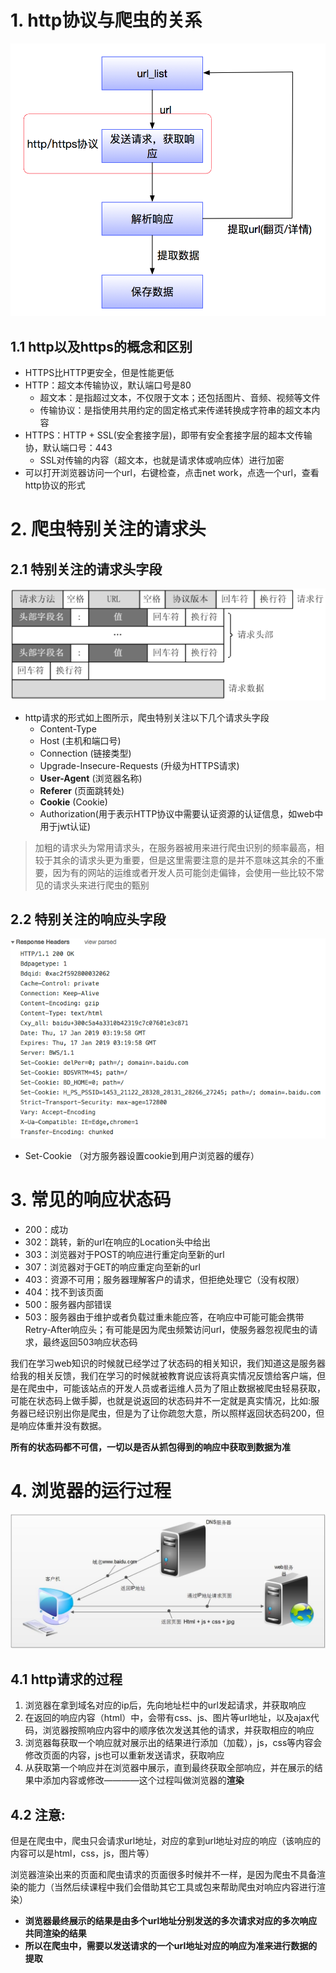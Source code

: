 # 1. http协议与爬虫的关系

![http作用](imgs/http作用.png)

## 1.1 http以及https的概念和区别

* HTTPS比HTTP更安全，但是性能更低
* HTTP：超文本传输协议，默认端口号是80
  - 超文本：是指超过文本，不仅限于文本；还包括图片、音频、视频等文件
  - 传输协议：是指使用共用约定的固定格式来传递转换成字符串的超文本内容
* HTTPS：HTTP + SSL(安全套接字层)，即带有安全套接字层的超本文传输协，默认端口号：443
  - SSL对传输的内容（超文本，也就是请求体或响应体）进行加密
* 可以打开浏览器访问一个url，右键检查，点击net work，点选一个url，查看http协议的形式

# 2. 爬虫特别关注的请求头

## 2.1 特别关注的请求头字段

![http的请求形式](imgs/http的请求形式.png)

* http请求的形式如上图所示，爬虫特别关注以下几个请求头字段
  * Content-Type
  * Host (主机和端口号)
  * Connection (链接类型)
  * Upgrade-Insecure-Requests (升级为HTTPS请求)
  * **User-Agent** (浏览器名称)
  * **Referer** (页面跳转处)
  * **Cookie** (Cookie)
  * Authorization(用于表示HTTP协议中需要认证资源的认证信息，如web中用于jwt认证)

> 加粗的请求头为常用请求头，在服务器被用来进行爬虫识别的频率最高，相较于其余的请求头更为重要，但是这里需要注意的是并不意味这其余的不重要，因为有的网站的运维或者开发人员可能剑走偏锋，会使用一些比较不常见的请求头来进行爬虫的甄别

## 2.2 特别关注的响应头字段

![http的响应形式](imgs/http的响应形式.png)

* Set-Cookie （对方服务器设置cookie到用户浏览器的缓存）

# 3. 常见的响应状态码

- 200：成功
- 302：跳转，新的url在响应的Location头中给出
- 303：浏览器对于POST的响应进行重定向至新的url
- 307：浏览器对于GET的响应重定向至新的url
- 403：资源不可用；服务器理解客户的请求，但拒绝处理它（没有权限）
- 404：找不到该页面
- 500：服务器内部错误
- 503：服务器由于维护或者负载过重未能应答，在响应中可能可能会携带Retry-After响应头；有可能是因为爬虫频繁访问url，使服务器忽视爬虫的请求，最终返回503响应状态码

我们在学习web知识的时候就已经学过了状态码的相关知识，我们知道这是服务器给我的相关反馈，我们在学习的时候就被教育说应该将真实情况反馈给客户端，但是在爬虫中，可能该站点的开发人员或者运维人员为了阻止数据被爬虫轻易获取，可能在状态码上做手脚，也就是说返回的状态码并不一定就是真实情况，比如:服务器已经识别出你是爬虫，但是为了让你疏忽大意，所以照样返回状态码200，但是响应体重并没有数据。

**所有的状态码都不可信，一切以是否从抓包得到的响应中获取到数据为准**

# 4. 浏览器的运行过程

![http发送的过程](imgs/http发送的过程.png)

## 4.1 http请求的过程

1. 浏览器在拿到域名对应的ip后，先向地址栏中的url发起请求，并获取响应
2. 在返回的响应内容（html）中，会带有css、js、图片等url地址，以及ajax代码，浏览器按照响应内容中的顺序依次发送其他的请求，并获取相应的响应
3. 浏览器每获取一个响应就对展示出的结果进行添加（加载），js，css等内容会修改页面的内容，js也可以重新发送请求，获取响应
4. 从获取第一个响应并在浏览器中展示，直到最终获取全部响应，并在展示的结果中添加内容或修改————这个过程叫做浏览器的**渲染**

## 4.2 注意:

但是在爬虫中，爬虫只会请求url地址，对应的拿到url地址对应的响应（该响应的内容可以是html，css，js，图片等）

浏览器渲染出来的页面和爬虫请求的页面很多时候并不一样，是因为爬虫不具备渲染的能力（当然后续课程中我们会借助其它工具或包来帮助爬虫对响应内容进行渲染）

- **浏览器最终展示的结果是由多个url地址分别发送的多次请求对应的多次响应共同渲染的结果**
- **所以在爬虫中，需要以发送请求的一个url地址对应的响应为准来进行数据的提取**